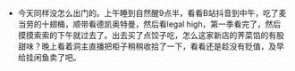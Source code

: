 - 今天同样没怎么出门的。上午睡到自然醒9点半，看看B站抖音到中午，吃了麦当劳的十翅桶，顺带看德凯奥特曼，然后看legal high，第一季看完了，然后摸摸索索的下午就过去了。出去买了点饺子吃，怎么这家新店的荠菜馅的有股甜味？晚上看着洞主直播把柜子稍稍收拾了一下，看看还是趁没有贬值，及早给挂闲鱼卖了吧。